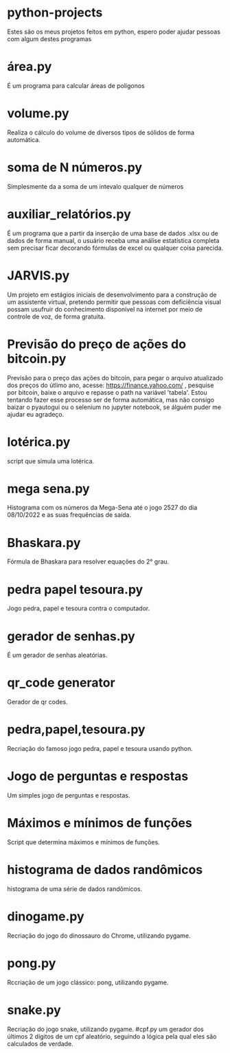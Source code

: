 # python-projects
Estes são os meus projetos feitos em python, espero poder ajudar pessoas com algum destes programas
# área.py
É um programa para calcular áreas de polígonos
# volume.py
Realiza o cálculo do volume de diversos tipos de sólidos de forma automática.
# soma de N números.py
Simplesmente da a soma de um intevalo qualquer de números
# auxiliar_relatórios.py
É um programa que a partir da inserção de uma base de dados .xlsx ou de dados de forma manual, o usuário receba uma análise estatística completa sem precisar ficar decorando fórmulas de excel ou qualquer coisa parecida.
# JARVIS.py
Um projeto em estágios iniciais de desenvolvimento para a construção de um assistente virtual, pretendo permitir que pessoas com deficiência visual possam usufruir do conhecimento disponível na internet por meio de controle de voz, de forma gratuita.
# Previsão do preço de ações do bitcoin.py
Previsão para o preço das ações do bitcoin, para pegar o arquivo atualizado dos preços do útlimo ano, acesse: https://finance.yahoo.com/ , pesquise por bitcoin, baixe o arquivo e repasse o path na variável 'tabela'. Estou tentando fazer esse processo ser de forma automática, mas não consigo baizar o pyautogui ou o selenium no jupyter notebook, se álguém puder me ajudar eu agradeço.
# lotérica.py
script que simula uma lotérica.
# mega sena.py
Histograma com os números da Mega-Sena até o jogo 2527 do dia 08/10/2022 e as suas frequências de saída.
# Bhaskara.py
Fórmula de Bhaskara para resolver equações do 2° grau.
# pedra papel tesoura.py
Jogo pedra, papel e tesoura contra o computador.
# gerador de senhas.py
É um gerador de senhas aleatórias.
# qr_code generator
Gerador de qr codes.
# pedra,papel,tesoura.py
Recriação do famoso jogo pedra, papel e tesoura usando python.
# Jogo de perguntas e respostas
Um simples jogo de perguntas e respostas.
# Máximos e mínimos de funções
Script que determina máximos e mínimos de funções.
# histograma de dados randômicos
histograma de uma série de dados randômicos.
# dinogame.py
Recriação do jogo do dinossauro do Chrome, utilizando pygame.
# pong.py
Rccriação de um jogo clássico: pong, utilizando pygame.
# snake.py
Recriação do jogo snake, utilizando pygame.
#cpf.py
um gerador dos últimos 2 dígitos de um cpf aleatório, seguindo a lógica pela qual eles são calculados de verdade.

